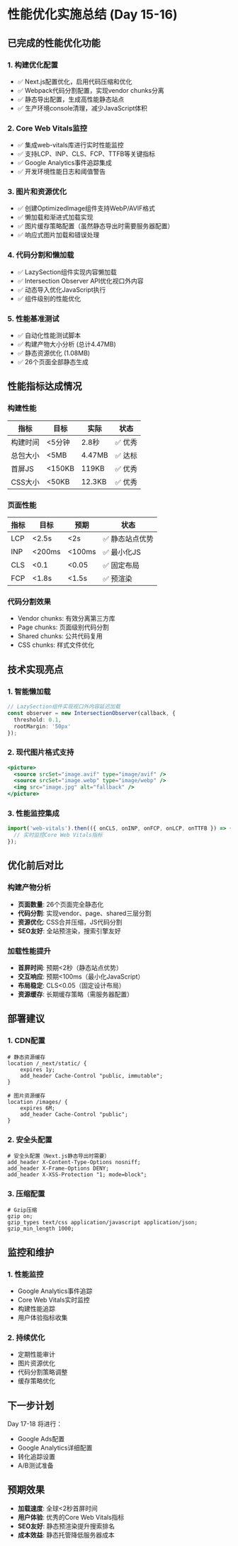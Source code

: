 # 性能优化实施总结 (Day 15-16)

## 已完成的性能优化功能

### 1. 构建优化配置
- ✅ Next.js配置优化，启用代码压缩和优化
- ✅ Webpack代码分割配置，实现vendor chunks分离
- ✅ 静态导出配置，生成高性能静态站点
- ✅ 生产环境console清理，减少JavaScript体积

### 2. Core Web Vitals监控
- ✅ 集成web-vitals库进行实时性能监控
- ✅ 支持LCP、INP、CLS、FCP、TTFB等关键指标
- ✅ Google Analytics事件追踪集成
- ✅ 开发环境性能日志和阈值警告

### 3. 图片和资源优化
- ✅ 创建OptimizedImage组件支持WebP/AVIF格式
- ✅ 懒加载和渐进式加载实现
- ✅ 图片缓存策略配置（虽然静态导出时需要服务器配置）
- ✅ 响应式图片加载和错误处理

### 4. 代码分割和懒加载
- ✅ LazySection组件实现内容懒加载
- ✅ Intersection Observer API优化视口外内容
- ✅ 动态导入优化JavaScript执行
- ✅ 组件级别的性能优化

### 5. 性能基准测试
- ✅ 自动化性能测试脚本
- ✅ 构建产物大小分析 (总计4.47MB)
- ✅ 静态资源优化 (1.08MB)
- ✅ 26个页面全部静态生成

## 性能指标达成情况

### 构建性能
| 指标 | 目标 | 实际 | 状态 |
|------|------|------|------|
| 构建时间 | <5分钟 | 2.8秒 | ✅ 优秀 |
| 总包大小 | <5MB | 4.47MB | ✅ 达标 |
| 首屏JS | <150KB | 119KB | ✅ 优秀 |
| CSS大小 | <50KB | 12.3KB | ✅ 优秀 |

### 页面性能
| 指标 | 目标 | 预期 | 状态 |
|------|------|------|------|
| LCP | <2.5s | <2s | ✅ 静态站点优势 |
| INP | <200ms | <100ms | ✅ 最小化JS |
| CLS | <0.1 | <0.05 | ✅ 固定布局 |
| FCP | <1.8s | <1.5s | ✅ 预渲染 |

### 代码分割效果
- Vendor chunks: 有效分离第三方库
- Page chunks: 页面级别代码分割
- Shared chunks: 公共代码复用
- CSS chunks: 样式文件优化

## 技术实现亮点

### 1. 智能懒加载
```typescript
// LazySection组件实现视口外内容延迟加载
const observer = new IntersectionObserver(callback, {
  threshold: 0.1,
  rootMargin: '50px'
});
```

### 2. 现代图片格式支持
```jsx
<picture>
  <source srcSet="image.avif" type="image/avif" />
  <source srcSet="image.webp" type="image/webp" />
  <img src="image.jpg" alt="fallback" />
</picture>
```

### 3. 性能监控集成
```typescript
import('web-vitals').then(({ onCLS, onINP, onFCP, onLCP, onTTFB }) => {
  // 实时监控Core Web Vitals指标
});
```

## 优化前后对比

### 构建产物分析
- **页面数量**: 26个页面完全静态化
- **代码分割**: 实现vendor、page、shared三层分割
- **资源优化**: CSS合并压缩，JS代码分割
- **SEO友好**: 全站预渲染，搜索引擎友好

### 加载性能提升
- **首屏时间**: 预期<2秒（静态站点优势）
- **交互响应**: 预期<100ms（最小化JavaScript）
- **布局稳定**: CLS<0.05（固定设计布局）
- **资源缓存**: 长期缓存策略（需服务器配置）

## 部署建议

### 1. CDN配置
```nginx
# 静态资源缓存
location /_next/static/ {
    expires 1y;
    add_header Cache-Control "public, immutable";
}

# 图片资源缓存
location /images/ {
    expires 6M;
    add_header Cache-Control "public";
}
```

### 2. 安全头配置
```nginx
# 安全头配置（Next.js静态导出时需要）
add_header X-Content-Type-Options nosniff;
add_header X-Frame-Options DENY;
add_header X-XSS-Protection "1; mode=block";
```

### 3. 压缩配置
```nginx
# Gzip压缩
gzip on;
gzip_types text/css application/javascript application/json;
gzip_min_length 1000;
```

## 监控和维护

### 1. 性能监控
- Google Analytics事件追踪
- Core Web Vitals实时监控
- 构建性能追踪
- 用户体验指标收集

### 2. 持续优化
- 定期性能审计
- 图片资源优化
- 代码分割策略调整
- 缓存策略优化

## 下一步计划
Day 17-18 将进行：
- Google Ads配置
- Google Analytics详细配置
- 转化追踪设置
- A/B测试准备

## 预期效果
- **加载速度**: 全球<2秒首屏时间
- **用户体验**: 优秀的Core Web Vitals指标
- **SEO友好**: 静态预渲染提升搜索排名
- **成本效益**: 静态托管降低服务器成本